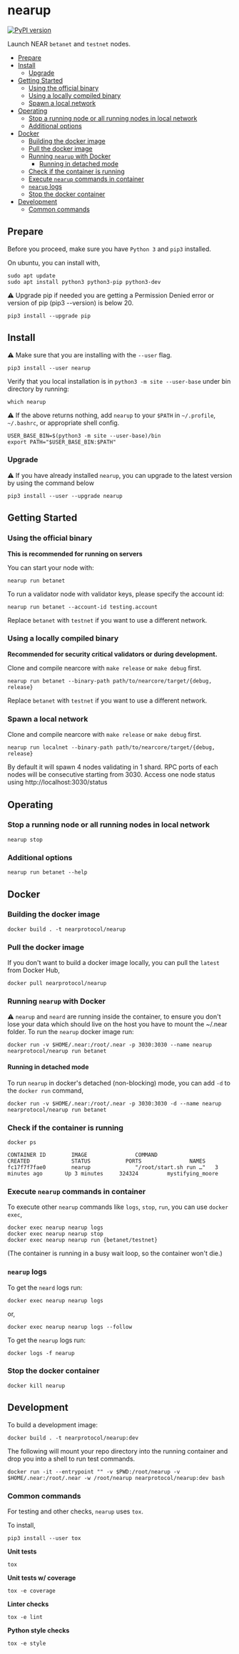 # nearup

[![PyPI version](https://badge.fury.io/py/nearup.svg)](https://pypi.org/project/nearup/)

Launch NEAR `betanet` and `testnet` nodes.

- [Prepare](#prepare)
- [Install](#install)
  * [Upgrade](#upgrade)
- [Getting Started](#getting-started)
  * [Using the official binary](#using-the-official-binary)
  * [Using a locally compiled binary](#using-a-locally-compiled-binary)
  * [Spawn a local network](#spawn-a-local-network)
- [Operating](#operating)
  * [Stop a running node or all running nodes in local network](#stop-a-running-node-or-all-running-nodes-in-local-network)
  * [Additional options](#additional-options)
- [Docker](#docker)
  * [Building the docker image](#building-the-docker-image)
  * [Pull the docker image](#pull-the-docker-image)
  * [Running `nearup` with Docker](#running-nearup-with-docker)
    + [Running in detached mode](#running-in-detached-mode)
  * [Check if the container is running](#check-if-the-container-is-running)
  * [Execute `nearup` commands in container](#execute-nearup-commands-in-container)
  * [`nearup` logs](#nearup-logs)
  * [Stop the docker container](#stop-the-docker-container)
- [Development](#development)
  * [Common commands](#common-commands)

## Prepare

Before you proceed, make sure you have `Python 3` and `pip3` installed.

On ubuntu, you can install with,

```
sudo apt update
sudo apt install python3 python3-pip python3-dev
```

:warning: Upgrade pip if needed you are getting a Permission Denied error or version of pip (pip3 --version) is below 20.

```
pip3 install --upgrade pip
```

## Install

:warning: Make sure that you are installing with the `--user` flag.

```
pip3 install --user nearup
```

Verify that you local installation is in `python3 -m site --user-base` under bin directory by running:

```
which nearup
```

:warning: If the above returns nothing, add `nearup` to your `$PATH` in `~/.profile`, `~/.bashrc`, or appropriate shell config.

```
USER_BASE_BIN=$(python3 -m site --user-base)/bin
export PATH="$USER_BASE_BIN:$PATH"
```

### Upgrade

:warning: If you have already installed `nearup`, you can upgrade to the latest version by using the command below

```
pip3 install --user --upgrade nearup
```

## Getting Started

### Using the official binary

**This is recommended for running on servers**

You can start your node with:

```
nearup run betanet
```

To run a validator node with validator keys, please specify the account id:

```
nearup run betanet --account-id testing.account
```

Replace `betanet` with `testnet` if you want to use a different network.

### Using a locally compiled binary

**Recommended for security critical validators or during development.**

Clone and compile nearcore with `make release` or `make debug` first.

```
nearup run betanet --binary-path path/to/nearcore/target/{debug, release}
```

Replace `betanet` with `testnet` if you want to use a different network.

### Spawn a local network

Clone and compile nearcore with `make release` or `make debug` first.

```
nearup run localnet --binary-path path/to/nearcore/target/{debug, release}
```

By default it will spawn 4 nodes validating in 1 shard.
RPC ports of each nodes will be consecutive starting from 3030.
Access one node status using http://localhost:3030/status

## Operating

### Stop a running node or all running nodes in local network

```
nearup stop
```

### Additional options

```
nearup run betanet --help
```

## Docker

### Building the docker image

```
docker build . -t nearprotocol/nearup
```

### Pull the docker image

If you don't want to build a docker image locally, you can pull the `latest` from Docker Hub,

```
docker pull nearprotocol/nearup
```

### Running `nearup` with Docker

:warning: `nearup` and `neard` are running inside the container, to ensure you don't lose your data which should live on the host you have to mount the ~/.near folder.
To run the `nearup` docker image run:

```
docker run -v $HOME/.near:/root/.near -p 3030:3030 --name nearup nearprotocol/nearup run betanet
```

#### Running in detached mode

To run `nearup` in docker's detached (non-blocking) mode, you can add `-d` to the `docker run` command,

```
docker run -v $HOME/.near:/root/.near -p 3030:3030 -d --name nearup nearprotocol/nearup run betanet
```

### Check if the container is running

```
docker ps
```

```
CONTAINER ID        IMAGE               COMMAND                  CREATED             STATUS           PORTS               NAMES
fc17f7f7fae0        nearup              "/root/start.sh run …"   3 minutes ago       Up 3 minutes     324324         mystifying_moore
```

### Execute `nearup` commands in container

To execute other `nearup` commands like `logs`, `stop`, `run`, you can use `docker exec`,

```
docker exec nearup nearup logs
docker exec nearup nearup stop
docker exec nearup nearup run {betanet/testnet}
```

(The container is running in a busy wait loop, so the container won't die.)

### `nearup` logs

To get the `neard` logs run:

```
docker exec nearup nearup logs
```

or,

```
docker exec nearup nearup logs --follow
```

To get the `nearup` logs run:

```
docker logs -f nearup
```

### Stop the docker container

```
docker kill nearup
```

## Development

To build a development image:

```
docker build . -t nearprotocol/nearup:dev
```

The following will mount your repo directory into the running container and drop you into a shell to run test commands.

```
docker run -it --entrypoint "" -v $PWD:/root/nearup -v $HOME/.near:/root/.near -w /root/nearup nearprotocol/nearup:dev bash
```

### Common commands

For testing and other checks, `nearup` uses `tox`.

To install,

```
pip3 install --user tox
```

**Unit tests**

```
tox
```

**Unit tests w/ coverage**

```
tox -e coverage
```

**Linter checks**

```
tox -e lint
```

**Python style checks**

```
tox -e style
```
